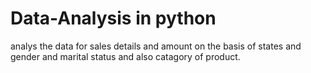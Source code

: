 # Data-Analysis in python
 analys the data for sales details and amount on the basis of states and gender and marital status and also catagory of product.
